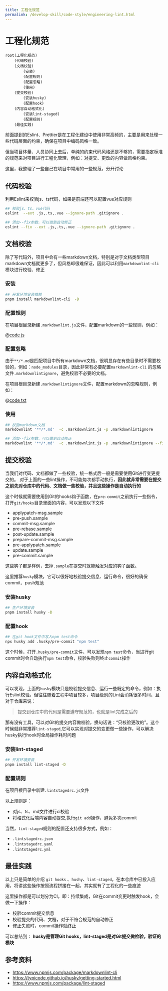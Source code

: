 ```yaml
---
title: 工程化规范
permalink: /develop-skill/code-style/engineering-lint.html
---
```


# 工程化规范

```mindmap
root(工程化规范)
    (代码校验)
    (文档校验)
        (安装)
        (配置规则)
        (配置忽略)
        (使用)
    (提交校验)
        (安装husky)
        (配置hook)
    (内容自动格式化)
        (安装lint-staged)
        (配置规则)
    (最佳实践)
```

前面提到的Eslint、Prettier是在工程化建设中使用非常高频的，主要是用来处理一些代码层面的约束，确保在项目中编码风格一致。

但当项目体量、人员协同上去后，单纯的约束代码风格还是不够的，需要指定标准的规范来对项目进行工程化管理，例如：对提交、更改的内容做风格约束。

这里，我整理了一些自己在项目中常用的一些规范，分开讨论

## 代码校验

利用Eslint来校验js、ts代码，如果是前端还可以配置vue对应规则

```bash
## 校验js、ts、vue代码
eslint  --ext .js,.ts,.vue --ignore-path .gitignore .

## 添加--fix参数，可以做到自动修正
eslint --fix --ext .js,.ts,.vue --ignore-path .gitignore .
```

## 文档校验

除了写代码外，项目中会有一些markdown文档，特别是对于文档类型项目markdown文档就更多了，但风格却很难保证，因此可以利用`markdownlint-cli`模块进行校验、修正

### 安装

```bash
## 开发环境安装依赖
pnpm install markdownlint-cli  -D
```

### 配置规则

在项目根目录新建`.markdownlint.js`文件，配置markdown的一些规则，例如：

@[code js](~/.markdownlint.js)

### 配置忽略

由于`**/*.md`是匹配项目中所有markdown文档，很明显存在有些目录时不需要校验的，例如：`node_modules`目录，因此非常有必要配置`markdownlint-cli`
的忽略文件`.markdownlintignore`，避免校验不必要的文档。

在项目根目录新建`.markdownlintignore`文件，配置markdown的忽略规则，例如：

@[code txt](~/.markdownlintignore)

### 使用

```bash
## 校验markdown文档
markdownlint '**/*.md'  -c .markdownlint.js -p .markdownlintignore

## 添加--fix参数，可以做到自动修正
markdownlint '**/*.md'  -c .markdownlint.js -p .markdownlintignore --fix
```

## 提交校验

当我们对代码、文档都做了一些校验，统一格式后一般是需要使用Git进行变更提交的。
对于上面的一些lint操作，不可能每次都手动执行，**因此就非常需要在提交之前先对仓库中的代码、文档做一些校验，并且这些操作是自动执行的**

这个时候就需要使用到Git的hooks钩子函数，在`pre-commit`之前执行一些指令，打开`git/hooks`目录里面的内容，可以发现以下文件

- applypatch-msg.sample
- pre-push.sample
- commit-msg.sample
- pre-rebase.sample
- post-update.sample
- prepare-commit-msg.sample
- pre-applypatch.sample
- update.sample
- pre-commit.sample

这些钩子都是样例，去掉`.sample`在提交时就能触发对应的钩子函数。

这里推荐`husky`模块，它可以很好地校验提交信息、运行命令，很好的确保commit、push规范

### 安装husky

```bash
## 生产环境安装
pnpm install husky -D
```

### 配置hook

```bash
## 在git hook文件中写入npm test命令
npx husky add .husky/pre-commit "npm test"
```

这个时候，打开`.husky/pre-commit`文件，可以发现`npm test`命令，当进行git commit时会自动执行`npm test`命令，校验失败则终止`commit`操作

## 内容自动格式化

可以发现，上面的`husky`模块只是校验提交信息、运行一些既定的命令，例如：执行Eslint校验。但往往随着工程中项目较多，项目级别的Lint会消耗很多时间，且对于仓库来说：

> 提交到仓库中的代码是需要遵守规范的，也就是lint完成之后的

那有没有工具，可以对Git的提交内容做校验，换句话说：“只校验更改的”。这个时候就非常推荐`lint-staged`,它可以实现对提交的变更做一些操作，可以解决husky执行hook时全局操作耗时问题

### 安装lint-staged

```bash
## 开发环境安装
pnpm install lint-staged -D
```

### 配置规则

在项目根目录中新建`.lintstagedrc.js`文件

以上规则是：

- 对js、ts、md文件进行ci校验
- 将格式化后端内容自动提交,执行`git add`操作，避免多次commit

当然，`lint-staged`规则的配置还支持很多方式，例如：

- `.lintstagedrc.json`
- `.lintstagedrc.yaml`
- `.lintstagedrc.yml`

## 最佳实践

以上只是简单的介绍 `git hooks` 、`hushy`、`lint-staged`，在本仓库中已投入应用，将讲这些操作按照流程拼接在一起，其实就有了工程化的一些痕迹

这里操作都是可以划分为CI，即：持续集成，Git在commit变更时触发hook，会做一下操作：

- 校验commit提交信息
- 校验提交的代码、文档，对于不符合规范的自动修正
- 修正失败时，commit操作就终止

可以总结到： **husky是管理Git hooks，lint-staged是对Git提交做检验，验证的模块**

## 参考资料

- <https://www.npmjs.com/package/markdownlint-cli>
- <https://typicode.github.io/husky/getting-started.html>
- <https://www.npmjs.com/package/lint-staged>
